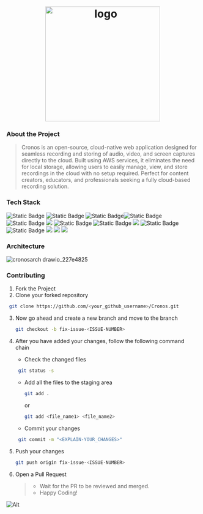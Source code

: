<div align='center'>

# <img src="https://github.com/user-attachments/assets/1d8c518f-f765-4186-8cdd-e5639253d7c7" alt="logo" width=300/>

</div>

### About the Project

> Cronos is an open-source, cloud-native web application designed for seamless recording and storing of audio, video, and screen captures directly to the cloud. Built using AWS services, it eliminates the need for local storage, allowing users to easily manage, view, and store recordings in the cloud with no setup required. Perfect for content creators, educators, and professionals seeking a fully cloud-based recording solution.

### Tech Stack

![Static Badge](https://img.shields.io/badge/AWS-101010?logo=amazonwebservices&logoColor=%232496ED) ![Static Badge](https://img.shields.io/badge/Python-101010?logo=python) ![Static Badge](https://img.shields.io/badge/S3-101010?logo=amazons3)![Static Badge](https://img.shields.io/badge/IAM-101010?logo=amazoniam) ![Static Badge](https://img.shields.io/badge/ReactJS-101010?logo=react&logoColor=%2361DAFB) ![](https://img.shields.io/badge/FastAPI-101010?logo=fastapi) ![Static Badge](https://img.shields.io/badge/HTML-101010?logo=html5&logoColor=%23E34F26) ![Static Badge](https://img.shields.io/badge/JavaScript-101010?logo=javascript&logoColor=%23F7DF1E) ![](https://img.shields.io/badge/TypeScript-101010?logo=typescript) ![Static Badge](https://img.shields.io/badge/CSS-101010?logo=css3&logoColor=%231572B6) ![Static Badge](https://img.shields.io/badge/Tailwind-101010?logo=tailwindcss) ![](https://img.shields.io/badge/AWS%20ECS-101010?logo=amazonecs) ![](https://img.shields.io/badge/AWS%20Fargate-101010?logo=awsfargate) ![](https://img.shields.io/badge/Docker-101010?logo=docker&link=https%3A%2F%2Fhub.docker.com%2Fr%2Fmanavkhandurie%2Fmetric-manch%2Ftags)

### Architecture

![cronosarch drawio_227e4825](https://github.com/user-attachments/assets/841445ce-4b00-42a9-b5e8-e4212defa7b9)

### Contributing

1. Fork the Project
2. Clone your forked repository

```sh
 git clone https://github.com/<your_github_username>/Cronos.git
```

3. Now go ahead and create a new branch and move to the branch
   ```sh
   git checkout -b fix-issue-<ISSUE-NUMBER>
   ```
4. After you have added your changes, follow the following command chain

   - Check the changed files

   ```sh
    git status -s
   ```

   - Add all the files to the staging area
     ```sh
     git add .
     ```
     or
     ```sh
     git add <file_name1> <file_name2>
     ```
   - Commit your changes

   ```sh
    git commit -m "<EXPLAIN-YOUR_CHANGES>"
   ```

5. Push your changes
   ```sh
   git push origin fix-issue-<ISSUE-NUMBER>
   ```
6. Open a Pull Request
   > - Wait for the PR to be reviewed and merged.
   > - Happy Coding!

![Alt](https://repobeats.axiom.co/api/embed/66417b0d91dd5146def4f25054e3c1802a8548b2.svg "Repobeats analytics image")

